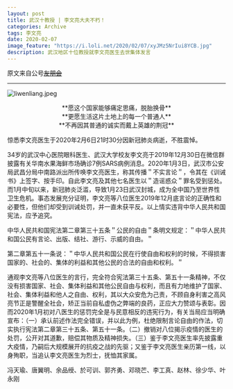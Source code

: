 ```yaml
---
layout: post
title: 武汉十教授 | 李文亮大夫不朽！
categories: Archive
tags: 李文亮
date: 2020-02-07
image_feature: "https://i.loli.net/2020/02/07/xyJMz5NrIui8YCB.jpg"
description: 武汉地区十位教授就李文亮医生去世集体发言
---
```


原文来自公号~~[友朋会](https://mp.weixin.qq.com/s/dBg3dN1EsjSJChBHnEpERw)~~

---

![liwenliang.jpeg](https://i.loli.net/2020/02/07/xyJMz5NrIui8YCB.jpg)

<center>**愿这个国家能够痛定思痛，脱胎换骨**</center>

<center>**更愿生活这片土地上的每一个普通人**</center>

<center>**不再因其普通的诚实而戴上英雄的荆冠**</center>

惊悉李文亮医生于2020年2月6日21时30分因新冠肺炎病逝，不胜震悼。 

34岁的武汉中心医院眼科医生、武汉大学校友李文亮于2019年12月30日在微信群披露有关华南水果海鲜市场确诊7例SARS病例消息。2020年1月3日，武汉市公安局武昌分局中南路派出所传唤李文亮医生，称其传播＂不实言论＂，令其在《训诫书》上签字、按手印。自此李文亮及其他七名医生以＂造谣惑众＂罪名受到惩处。而1月中旬以来，新冠肺炎泛滥，导致1月23日武汉封城，成为全中国乃至世界性卫生危机。事态发展充分证明，李文亮等八位医生2019年12月底言论的正确性和必要性，但他们却受到训诫处罚，并一直未获平反。以上情实违背中华人民共和国宪法，应予追究。 

中华人民共和国宪法第二章第三十五条＂公民的自由＂条明文规定：＂中华人民共和国公民有言论、出版、结社、游行、示威的自由。＂    

第二章第五十一条说：＂中华人民共和国公民在行使自由和权利的时候，不得损害国家的、社会的、集体的利益和其他公民的合法的自由和权利。＂    

通观李文亮等八位医生的言行，完全符合宪法第三十五条、第五十一条精神，不仅没有损害国家、社会、集体利益和其他公民自由与权利，而且有力地维护了国家、社会、集体利益和他人之自由、权利，其以大众安危为己责，不顾自身利害之高风亮节正是警醒全社会，矫正当前自私虚伪之弊端的良药，正应大力赞颂与表彰。因而2020年1月初对八医生的惩罚完全是与民意相反的违宪行为，有关当局应当明确宣布：（一）承认前述作法完全错误，并以此为例，杜绝限制言论自由的作法，切实执行宪法第二章第三十五条、第五十一条。（二）撤销对八位揭示疫情的医生的处罚，公开对其道歉，赔偿其物质及精神损失。（三）鉴于李文亮医生率先披露重大疫情，乃嗣后大规模展开的抗疫之战的先驱；又鉴于李文亮医生亲历第一线，以身殉职，当追认李文亮医生为烈士，抚恤其家属。 

冯天瑜、唐翼明、余品绶、於可训、郭齐勇、邓晓芒、李工真、赵林、徐少华、叶永刚